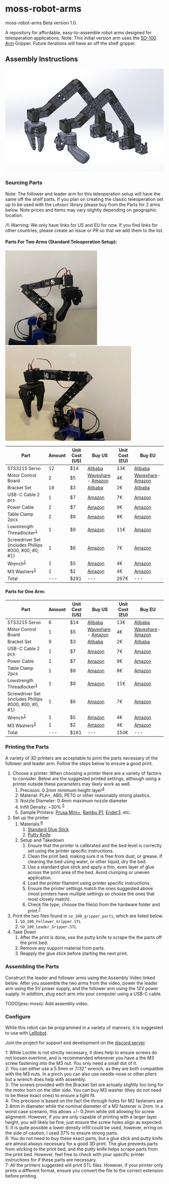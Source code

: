 # moss-robot-arms
moss-robot-arms Beta version 1.0.

A repository for affordable, easy-to-assemble robot arms designed for teleoperation applications. Note: This initial version arm uses the [SO-100 Arm](https://github.com/TheRobotStudio/SO-ARM100) Gripper. Future iterations will have an off the shelf gripper.

## Assembly Instructions

![Follower Arm](./pictures/Render.png)


### Sourcing Parts
Note: The follower and leader arm for this teleoperation setup will have the same off the shelf parts. If you plan on creating the classic teleoperation set up to be used with the `LeRobot` library please buy from the Parts for 2 arms below. Note prices and items may vary slightly depending on geographic location.

/!\ Warning: We only have links for US and EU for now. If you find links for other countries, please create an issue or PR so that we add them to the list.

#### Parts For Two Arms (Standard Teleoperation Setup):
<img src="./pictures/Leader_Arm2.png" alt="Leader Arm" style="height: 300px; width: auto;"/> <img src="./pictures/Follower_Arm.jpg" alt="Follower Arm" style="height: 300px; width: auto;"/>

| Part | Amount | Unit Cost (US) | Buy US | Unit Cost (EU) | Buy EU |
|---|---|---|---|---|---|
| STS3215 Servo | 12 | $14 | [Alibaba](https://www.alibaba.com/product-detail/Educational-Robot-Arm-7-4V-20Kg_1600624265011.html) | 13€ | [Alibaba](https://www.alibaba.com/product-detail/Educational-Robot-Arm-7-4V-20Kg_1600624265011.html) |
| Motor Control Board | 2 | $5 | [Waveshare](https://www.waveshare.com/bus-servo-adapter-a.htm) - [Amazon](https://www.amazon.com/Control-Circuit-Suitable-Supports-Controlling/dp/B0CKT8BN73/ref=asc_df_B0CKT8BN73/) | 4€ | [Waveshare](https://www.waveshare.com/bus-servo-adapter-a.htm)-[Amazon](https://www.amazon.fr/-/en/dp/B0CJ6RYC9J/ref=sr_1_3)|
| Bracket Set | 18 | $3 | [Alibaba](https://www.alibaba.com/product-detail/STS3215-Metal-brackets-for-FEETECH-7_1600836829515.html) | 2€ | [Alibaba](https://www.alibaba.com/product-detail/STS3215-Metal-brackets-for-FEETECH-7_1600836829515.html) |
| USB-C Cable 2 pcs | 1 | $7 | [Amazon](https://www.amazon.com/Charging-etguuds-Charger-Braided-Compatible/dp/B0B8NWLLW2/?th=1) | 7€ | [Amazon](https://www.amazon.com/Charging-etguuds-Charger-Braided-Compatible/dp/B0B8NWLLW2/?th=1) |
| Power Cable | 2 | $7 | [Amazon](https://www.amazon.com/MTYTOT-Supply-100-240V-Adapter-5-5x2-5mm/dp/B09ZL1TLMR/) | 9€ | [Amazon](https://www.amazon.fr/-/en/dp/B0C4FJTZGT/) |
| Table Clamp 2pcs | 2 | $9 | [Amazon](https://www.amazon.com/Mr-Pen-Carpenter-Clamp-6inch/dp/B092L925J4/) | 8€ | [Amazon](https://www.amazon.fr/-/en/dp/B08HZ1QRBF/)|
| Lowstrength Threadlocker<sup>[1](#myfootnote1)</sup> | 1 | $9 | [Amazon](https://www.amazon.com/Loctite-Threadlocker-Automotive-High-Temperature-Non-Corrosive/dp/B0002KKTT0/)| 11€ | [Amazon](https://www.amazon.fr/-/en/dp/B000HBGHFY/) |
| Screwdriver Set (includes Phillips #000, #00, #0, #1) | 1 | $6 | [Amazon](https://www.amazon.com/Precision-Phillips-Screwdriver-Electronics-Computer/dp/B0DB227RTH) | 7€ | [Amazon](https://www.amazon.fr/-/en/dp/B0BNQBNFFJ/?th=1) |
| Wrench<sup>[2](#myfootnote2)</sup> | 1 | $5 | [Amazon](https://www.amazon.com/uxcell-Metric-Double-Wrench-5-5mm/dp/B07D4B8GWW/) | 4€ | [Amazon](https://www.amazon.fr/-/en/dp/B075DML8KB/) |
| M3 Washers<sup>[3](#myfootnote3)</sup> | 1 | $2 | [Amazon](https://www.amazon.com/Hillman-Group-7606-Washers-10-Pack/dp/B00G5IZWQS/) | 4€ | [Amazon](https://www.amazon.fr/-/en/dp/B0CVNBW6RL/) |
| Total |---| $291 |---| 267€ |---|

#### Parts for One Arm:
| Part | Amount | Unit Cost (US) | Buy US | Unit Cost (EU) | Buy EU |
|---|---|---|---|---|---|
| STS3215 Servo | 6 | $14 | [Alibaba](https://www.alibaba.com/product-detail/Educational-Robot-Arm-7-4V-20Kg_1600624265011.html) | 13€ | [Alibaba](https://www.alibaba.com/product-detail/Educational-Robot-Arm-7-4V-20Kg_1600624265011.html) |
| Motor Control Board | 1 | $5 | [Waveshare](https://www.waveshare.com/bus-servo-adapter-a.htm) - [Amazon](https://www.amazon.com/Control-Circuit-Suitable-Supports-Controlling/dp/B0CKT8BN73/ref=asc_df_B0CKT8BN73/) | 4€ | [Waveshare](https://www.waveshare.com/bus-servo-adapter-a.htm)-[Amazon](https://www.amazon.fr/-/en/dp/B0CJ6RYC9J/ref=sr_1_3)|
| Bracket Set | 9 | $3 | [Alibaba](https://www.alibaba.com/product-detail/STS3215-Metal-brackets-for-FEETECH-7_1600836829515.html) | 2€ | [Alibaba](https://www.alibaba.com/product-detail/STS3215-Metal-brackets-for-FEETECH-7_1600836829515.html) |
| USB-C Cable 2 pcs | 1 | $7 | [Amazon](https://www.amazon.com/Charging-etguuds-Charger-Braided-Compatible/dp/B0B8NWLLW2/?th=1) | 7€ | [Amazon](https://www.amazon.com/Charging-etguuds-Charger-Braided-Compatible/dp/B0B8NWLLW2/?th=1) |
| Power Cable | 1 | $7 | [Amazon](https://www.amazon.com/MTYTOT-Supply-100-240V-Adapter-5-5x2-5mm/dp/B09ZL1TLMR/) | 9€ | [Amazon](https://www.amazon.fr/-/en/dp/B0C4FJTZGT/) |
| Table Clamp 2pcs | 1 | $9 | [Amazon](https://www.amazon.com/Mr-Pen-Carpenter-Clamp-6inch/dp/B092L925J4/) | 8€ | [Amazon](https://www.amazon.fr/-/en/dp/B08HZ1QRBF/)|
| Lowstrength Threadlocker<sup>[1](#myfootnote1)</sup> | 1 | $9 | [Amazon](https://www.amazon.com/Loctite-Threadlocker-Automotive-High-Temperature-Non-Corrosive/dp/B0002KKTT0/)| 11€ | [Amazon](https://www.amazon.fr/-/en/dp/B000HBGHFY/) |
| Screwdriver Set (includes Phillips #000, #00, #0, #1) | 1 | $6 | [Amazon](https://www.amazon.com/Precision-Phillips-Screwdriver-Electronics-Computer/dp/B0DB227RTH) | 7€ | [Amazon](https://www.amazon.fr/-/en/dp/B0BNQBNFFJ/?th=1) |
| Wrench<sup>[2](#myfootnote2)</sup> | 1 | $5 | [Amazon](https://www.amazon.com/uxcell-Metric-Double-Wrench-5-5mm/dp/B07D4B8GWW/) | 4€ | [Amazon](https://www.amazon.fr/-/en/dp/B075DML8KB/) |
| M3 Washers<sup>[3](#myfootnote3)</sup> | 1 | $2 | [Amazon](https://www.amazon.com/Hillman-Group-7606-Washers-10-Pack/dp/B00G5IZWQS/) | 4€ | [Amazon](https://www.amazon.fr/-/en/dp/B0CVNBW6RL/) |
| Total |---| $161 |---| 150€ |---|

### Printing the Parts
A variety of 3D printers are acceptable to print the parts necessary of the follower and leader arm. Follow the steps below to ensure a good print.

1. Choose a printer: When choosing a printer there are a variety of factors to consider. Below are the suggested printed settings, although using a printer outside these parameters may likely work as well.
   1. Precision: 0.2mm minimum height layer<sup>[4](#myfootnote5)</sup>
   2. Material: PLA+, ABS, PETG or other reasonably strong plastics.
   3. Nozzle Diameter: 0.4mm maximum nozzle diameter
   4. Infill Density: ~30% <sup>[5](#myfootnote5)</sup>
   5. Sample Printers: [Prusa Mini+](https://www.prusa3d.com/product/original-prusa-mini-semi-assembled-3d-printer-4/), [Bambu P1](https://us.store.bambulab.com/collections/p1-series/products/p1p), [Ender3](https://www.amazon.com/Comgrow-Creality-Ender-Aluminum-220x220x250mm/dp/B07BR3F9N6/), etc.  
2. Set up the printer
   1. Materials:<sup>[6](#myfootnote6)</sup>
      1. [Standard Glue Stick](https://www.amazon.com/Amazon-Basics-Washable-School-Sticks/dp/B0CRCWCGNW/)
      2. [Putty Knife](https://www.amazon.com/Warner-ProGrip-Putty-Knife-90133/dp/B000I1VEK6/)
   2. Setup and Takedown
      1. Ensure that the printer is calibrated and the bed level is correctly set using the printer specific instructions.
      2. Clean the print bed, making sure it is free from dust, or grease. If cleaning the bed using water, or other liquid, dry the bed.
      3. Use a standard glue stick and apply a thin, even layer of glue across the print area of the bed. Avoid clumping or uneven application.
      4. Load the printer filament using printer specific instructions.
      5. Ensure the printer settings match the ones suggested above (most printers have multiple settings so choose the ones that most closely match).
      6. Check file type, choose the file(s) from the hardware folder and print.<sup>[7](#myfootnote7)</sup>
3. Print the two files found in `so_100_gripper_parts`, which are listed below.
   1. `SO_100_Follower_Gripper.STL`
   2. `SO_100_Leader_Gripper.STL`
4. Take Down
   1. After the print is done, use the putty knife to scrape the the parts off the print bed.
   2. Remove any support material from parts.
   3. Reapply the glue stick before starting the next print.

### Assembling the Parts
Construct the leader and follower arms using the Assembly Video linked below. After you assemble the two arms from the video, power the leader arm using the 5V power supply, and the follower arm using the 12V power supply. In addition, plug each arm into your computer using a USB-C cable.

TODO(jess-moss): Add assembly video.

### Configure
While this robot can be programmed in a variety of manners, it is suggested to use with [LeRobot](https://github.com/huggingface/lerobot/blob/main/examples/7_get_started_with_real_robot.md).


Join the project for support and development on the [discord server](https://discord.gg/ggrqhPTsMe).


<a name="myfootnote1">1</a>: While Loctite is not strictly necessary, it does help to ensure screws do not loosen overtime, and is recommended whenever you have a the M3 screw fastening into the M3 nut. You only need a small dot of it. \
<a name="myfootnote2">2</a>: You can either use a 5.5mm or 7/32" wrench, as they are both compatible with the M3 nuts. In a pinch you can also use needle-nose or other pliers but a wrench does help with assembly. \
<a name="myfootnote3">3</a>: The screws provided with the Bracket Set are actually slightly too long for the motor horn on the idler side. You can buy M3 washer (they do not need to be these exact ones) to ensure a tight fit. \
<a name="myfootnote4">4</a>: This precision is based on the fact the through holes for M2 fasteners are 2.4mm in diameter while the nominal diameter of a M2 fastener is 2mm. In a worst case scenario, this allows +/- 0.2mm while still allowing for screw alignment. However, if you are only capable of printing with a larger layer height, you will likely be fine, just ensure the screw holes align as expected.\
<a name="myfootnote5">5</a>: It is quite possible a lower density infill could be used, however, erring on the side of caution, I used 37% to ensure strong parts.  \
<a name="myfootnote6">6</a>: You do not need to buy these exact parts, but a glue stick and putty knife are almost always necessary for a good 3D print. The glue prevents parts from sticking to the print bed, and the putty knife helps scrape parts from the print bed. However, feel free to check with your specific printer instructions for if these parts are necessary. \
<a name="myfootnote7">7</a>: All the printers suggested will print STL files. However, if your printer only prints a different format, ensure you convert the file to the correct extension before printing.